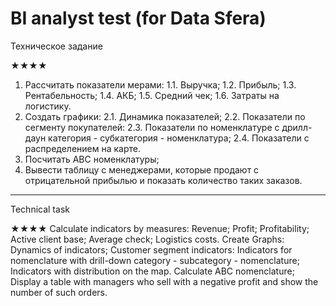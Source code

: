# BI analyst test (for Data Sfera)

Техническое задание

★★★★	
1. Рассчитать показатели мерами:
1.1. Выручка;
1.2. Прибыль;
1.3. Рентабельность;
1.4. АКБ;
1.5. Средний чек;
1.6. Затраты на логистику.
2. Создать графики:
2.1. Динамика показателей;
2.2. Показатели по сегменту покупателей:
2.3. Показатели по номенклатуре с дрилл-даун категория - субкатегория - номенклатура;
2.4. Показатели с распределением на карте.
3. Посчитать АВС номенклатуры;
4. Вывести таблицу с менеджерами, которые продают с отрицательной прибылью и показать количество таких заказов.
________________________________

Technical task

★★★★
Calculate indicators by measures:
   Revenue;
   Profit;
   Profitability;
   Active client base;
   Average check;
   Logistics costs.
Create Graphs:
   Dynamics of indicators;
   Customer segment indicators:
   Indicators for nomenclature with drill-down category - subcategory - nomenclature;
   Indicators with distribution on the map.
Calculate ABC nomenclature;
Display a table with managers who sell with a negative profit and show the number of such orders.
